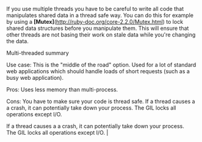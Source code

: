 If you use multiple threads you have to be careful to write all code that manipulates shared data in a thread safe way. You can do this for example by using a **[Mutex]**(http://ruby-doc.org/core-2.2.0/Mutex.html) to lock shared data structures before you manipulate them. This will ensure that other threads are not basing their work on stale data while you're changing the data.

Multi-threaded summary

Use case: This is the "middle of the road" option. Used for a lot of standard web applications which should handle loads of short requests (such as a busy web application).

Pros: Uses less memory than multi-process.

Cons: You have to make sure your code is thread safe. 
If a thread causes a a crash, it can potentially take down your process. 
The GIL locks all operations except I/O. 

If a thread causes a a crash, it can potentially take down your process.   
The GIL locks all operations except I/O.  | 
